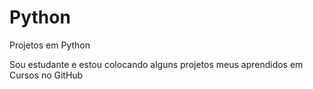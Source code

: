 # Python
Projetos em Python

Sou estudante e estou colocando alguns projetos meus aprendidos em Cursos no GitHub
